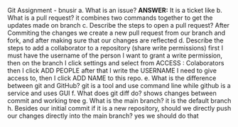 Git Assignment - bnusir 
a. What is an issue? 
   **ANSWER:** It is a ticket like 
b. What is a pull request? 
it combines two commands together to get the updates made on branch
c. Describe the steps to open a pull request?
After Commiting the changes we create a new pull request from our branch and fork, and after making sure that our changes are reflected 
d. Describe the steps to add a collaborator to a repository (share write permissions) 
 first I must have the username of the person I want to grant a write permission, then on the branch I click settings and select from ACCESS : Colaborators then I  click ADD PEOPLE after that I write the USERNAME I need to give access to, then I click ADD NAME to this repo.
e. What is the difference between git and GitHub?
git is a tool and use command line while github is a service and uses GUI 
f. What does git diff do?
shows changes between commit and working tree 
g. What is the main branch?
it is the default branch 
h. Besides our initial commit if it is a new repository, should we directly push our changes directly into the main branch?
yes we should do that 
